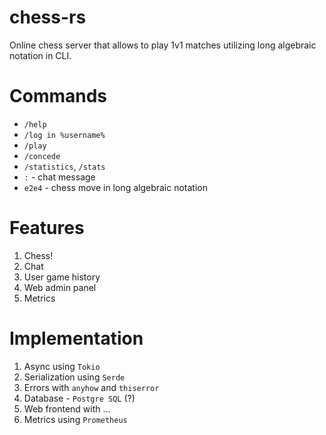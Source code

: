 # chess-rs
Online chess server that allows to play 1v1 matches utilizing long algebraic notation in CLI.

# Commands
- `/help`
- `/log in %username%`
- `/play`
- `/concede`
- `/statistics`, `/stats`
- `:` - chat message
- `e2e4` - chess move in long algebraic notation

# Features
1. Chess! 
2. Chat
3. User game history
4. Web admin panel
5. Metrics 

# Implementation
1. Async using `Tokio`
2. Serialization using `Serde`
3. Errors with `anyhow` and `thiserror` 
4. Database - `Postgre SQL` (?)
5. Web frontend with ...
6. Metrics using `Prometheus`